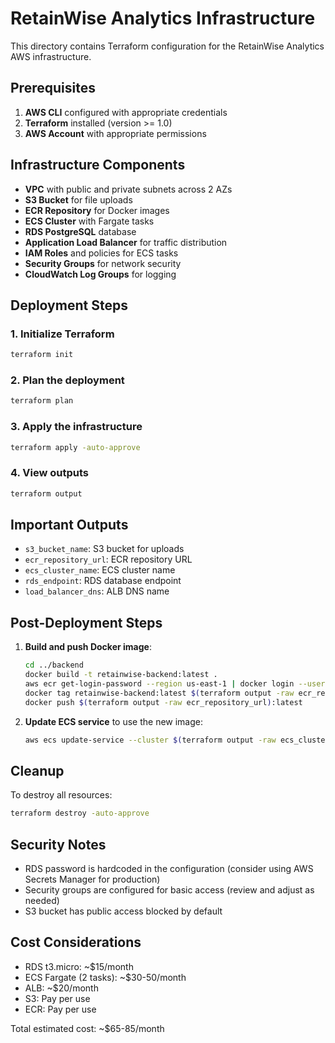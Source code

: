 # RetainWise Analytics Infrastructure

This directory contains Terraform configuration for the RetainWise Analytics AWS infrastructure.

## Prerequisites

1. **AWS CLI** configured with appropriate credentials
2. **Terraform** installed (version >= 1.0)
3. **AWS Account** with appropriate permissions

## Infrastructure Components

- **VPC** with public and private subnets across 2 AZs
- **S3 Bucket** for file uploads
- **ECR Repository** for Docker images
- **ECS Cluster** with Fargate tasks
- **RDS PostgreSQL** database
- **Application Load Balancer** for traffic distribution
- **IAM Roles** and policies for ECS tasks
- **Security Groups** for network security
- **CloudWatch Log Groups** for logging

## Deployment Steps

### 1. Initialize Terraform
```bash
terraform init
```

### 2. Plan the deployment
```bash
terraform plan
```

### 3. Apply the infrastructure
```bash
terraform apply -auto-approve
```

### 4. View outputs
```bash
terraform output
```

## Important Outputs

- `s3_bucket_name`: S3 bucket for uploads
- `ecr_repository_url`: ECR repository URL
- `ecs_cluster_name`: ECS cluster name
- `rds_endpoint`: RDS database endpoint
- `load_balancer_dns`: ALB DNS name

## Post-Deployment Steps

1. **Build and push Docker image**:
   ```bash
   cd ../backend
   docker build -t retainwise-backend:latest .
   aws ecr get-login-password --region us-east-1 | docker login --username AWS --password-stdin $(terraform output -raw ecr_repository_url)
   docker tag retainwise-backend:latest $(terraform output -raw ecr_repository_url):latest
   docker push $(terraform output -raw ecr_repository_url):latest
   ```

2. **Update ECS service** to use the new image:
   ```bash
   aws ecs update-service --cluster $(terraform output -raw ecs_cluster_name) --service retainwise-service --force-new-deployment
   ```

## Cleanup

To destroy all resources:
```bash
terraform destroy -auto-approve
```

## Security Notes

- RDS password is hardcoded in the configuration (consider using AWS Secrets Manager for production)
- Security groups are configured for basic access (review and adjust as needed)
- S3 bucket has public access blocked by default

## Cost Considerations

- RDS t3.micro: ~$15/month
- ECS Fargate (2 tasks): ~$30-50/month
- ALB: ~$20/month
- S3: Pay per use
- ECR: Pay per use

Total estimated cost: ~$65-85/month 
